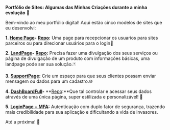 **Portfólio de Sites: Algumas das Minhas Criações durante a minha evolução** 🌟

Bem-vindo ao meu portfólio digital! Aqui estão cinco modelos de sites que eu desenvolvi:

**1. [Home Page](https://raphaelcarvalh.github.io/HomePage-/#/home)-**
**[Repo](https://github.com/RaphaelCarvalh/HomePage-):**
Uma page para recepcionar os usuarios para sites parceiros ou para direcionar usuários para o login📱

**2. [LandPage](https://raphaelcarvalh.github.io/LandPage-/#/landing)-**
**[Repo](https://github.com/RaphaelCarvalh/LandPage-):** Precisa fazer uma divulgação dos seus serviços ou página de divulgação de um produto com informações básicas, uma landpage pode ser sua solução.🃏

**3. [SupportPage](https://raphaelcarvalh.github.io/SocialLinksProfile/):**
Crie um espaço para que seus clientes possam enviar mensagem ou dados para um cadastro.🌐

**4. [DashBoardFull](https://raphaelcarvalh.github.io/DashBoard-/#/dashboard)-**
**[Repo](https://github.com/RaphaelCarvalh/DashBoard-):**Que tal controlar e acessar seus dados através de uma única página, super estilizada e personalizável! 🍳

**5. [LoginPage + MFA](https://raphaelcarvalh.github.io/RecipePage/):**
Autenticação com duplo fator de segurança, trazendo mais credibilidade para sua aplicação e dificultando a vida de invasores.

Até a próxima! 🚀
